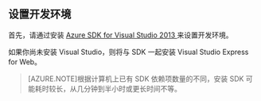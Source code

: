 ﻿## <a name="setupdevenv"></a>设置开发环境

首先，请通过安装 [Azure SDK for Visual Studio 2013 ][]来设置开发环境。

如果你尚未安装 Visual Studio，则将与 SDK 一起安装 Visual Studio Express for Web。

>[AZURE.NOTE]根据计算机上已有 SDK 依赖项数量的不同，安装 SDK 可能耗时较长，从几分钟到半小时或更长时间不等。

[Azure SDK for Visual Studio 2013 ]: http://go.microsoft.com/fwlink/?LinkID=324322

<!---HONumber=74-->